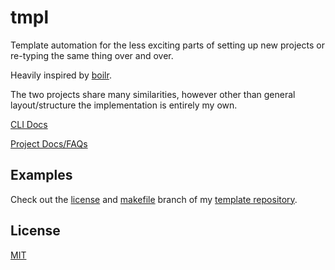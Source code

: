 # tmpl

Template automation for the less exciting parts of setting up new projects or re-typing the same thing over and over.

Heavily inspired by [boilr](https://github.com/tmrts/boilr). 

The two projects share many similarities, however other than general layout/structure the implementation is entirely my own.

[CLI Docs](CLI.md)

[Project Docs/FAQs](DOCS.md)

## Examples 

Check out the [license](https://git.jojodev.com/jolheiser/tmpls/src/branch/license) and [makefile](https://git.jojodev.com/jolheiser/tmpls/src/branch/makefile) branch of my [template repository](https://git.jojodev.com/jolheiser/tmpls). 

## License

[MIT](LICENSE)

